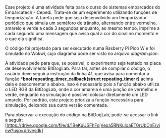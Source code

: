 Esse projeto é uma atividade feita para o curso de sistemas embarcados do Embarcatech - Cepedi. Trata-se de um experimento utilizando funções de temporização.
A tarefa pede que seja desenvolvido um temporizador periódico que simula um semáforo de trânsito, alternando entre vermelho, amarelo e verde a cada 3 segundos enquanto, ao mesmo tempo, imprime a cada segundo uma mensagem que avisa qual a cor do sinal no momento e o que ela significa.

O código foi projetado para ser executado numa Rasberry Pi Pico W e foi simulado no Wokwi, cujo diagrama pode ser visto no arquivo _diagram.json_.

A atividade pede para que, se possível, o experimento seja testado na placa de desenvolvimento BitDogLab.
Para tal, antes de compilar o código, o usuário deve seguir a instrução da linha 41, que avisa para comentar a função ***bool repeating_timer_callback(struct repeating_timer *t)*** acima dela e descomentar a abaixo.
Isso é necessário pois a função abaixo utiliza o LED RGB da BitDogLab, onde a cor amarela é uma junção de vermelho e verde, enquanto na simulação é possível colocar diretamente um LED amarelo.
Por padrão, este projeto prioriza a função necessária para simulação, deixando sua outra versão comentada.

Para observar a execução do código na BitDogLab, pode-se acessar o link a seguir:
[https://drive.google.com/file/d/1BeKuUSFhFojVeoa5RNKuloaET0rUbCnE/view?usp=drivesdk]
